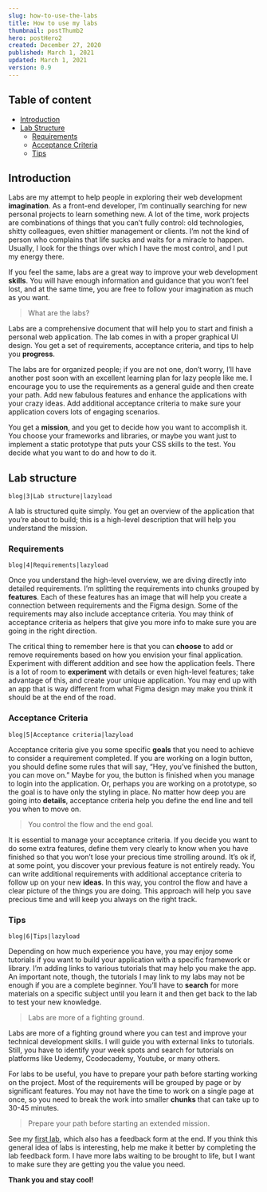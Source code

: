 ```yaml
---
slug: how-to-use-the-labs
title: How to use my labs
thumbnail: postThumb2
hero: postHero2
created: December 27, 2020
published: March 1, 2021
updated: March 1, 2021
version: 0.9
---
```


<section class="c-table-of-content-section">
 <div class="c-table-of-content">
   <h2 class="c-table-of-content__title">Table of content</h2>
   <ul class="c-table-of-content__list">
     <li class="c-table-of-content__item"><a href="#introduction">Introduction</a></li>
     <li class="c-table-of-content__item">
       <a href="#lab-structure">Lab Structure</a>
         <ul class="c-table-of-content__list">
           <li class="c-table-of-content__item"><a href="#requirements">Requirements</a></li>
           <li class="c-table-of-content__item"><a href="#acceptance-criteria">Acceptance Criteria</a></li>
           <li class="c-table-of-content__item"><a href="#tips">Tips</a></li>
         </ul>  
     </li>
   </ul>
 </div>
<section>

<h2 id="introduction">Introduction</h2>

Labs are my attempt to help people in exploring their web development **imagination**. As a front-end developer, I’m continually searching for new personal projects to learn something new. A lot of the time, work projects are combinations of things that you can’t fully control: old technologies, shitty colleagues, even shittier management or clients. I’m not the kind of person who complains that life sucks and waits for a miracle to happen. Usually, I look for the things over which I have the most control, and I put my energy there.

If you feel the same, labs are a great way to improve your web development **skills**. You will have enough information and guidance that you won’t feel lost, and at the same time, you are free to follow your imagination as much as you want.

> What are the labs?

Labs are a comprehensive document that will help you to start and finish a personal web application. The lab comes in with a proper graphical UI design. You get a set of requirements, acceptance criteria, and tips to help you **progress**.

The labs are for organized people; if you are not one, don’t worry, I’ll have another post soon with an excellent learning plan for lazy people like me. I encourage you to use the requirements as a general guide and then create your path. Add new fabulous features and enhance the applications with your crazy ideas. Add additional acceptance criteria to make sure your application covers lots of engaging scenarios.

You get a **mission**, and you get to decide how you want to accomplish it. You choose your frameworks and libraries, or maybe you want just to implement a static prototype that puts your CSS skills to the test. You decide what you want to do and how to do it.

<h2 id="lab-structure">Lab structure</h2>

```Image
blog|3|Lab structure|lazyload
```

A lab is structured quite simply. You get an overview of the application that you’re about to build; this is a high-level description that will help you understand the mission.

<h3 id="requirements">Requirements</h3>

```Image
blog|4|Requirements|lazyload
```

Once you understand the high-level overview, we are diving directly into detailed requirements. I’m splitting the requirements into chunks grouped by **features**. Each of these features has an image that will help you create a connection between requirements and the Figma design. Some of the requirements may also include acceptance criteria. You may think of acceptance criteria as helpers that give you more info to make sure you are going in the right direction.

The critical thing to remember here is that you can **choose** to add or remove requirements based on how you envision your final application. Experiment with different addition and see how the application feels. There is a lot of room to **experiment** with details or even high-level features; take advantage of this, and create your unique application. You may end up with an app that is way different from what Figma design may make you think it should be at the end of the road.

<h3 id="acceptance-criteria">Acceptance Criteria</h3>

```Image
blog|5|Acceptance criteria|lazyload
```

Acceptance criteria give you some specific **goals** that you need to achieve to consider a requirement completed. If you are working on a login button, you should define some rules that will say, “Hey, you’ve finished the button, you can move on.” Maybe for you, the button is finished when you manage to login into the application. Or, perhaps you are working on a prototype, so the goal is to have only the styling in place. No matter how deep you are going into **details**, acceptance criteria help you define the end line and tell you when to move on.

> You control the flow and the end goal.

It is essential to manage your acceptance criteria. If you decide you want to do some extra features, define them very clearly to know when you have finished so that you won’t lose your precious time strolling around.
It’s ok if, at some point, you discover your previous feature is not entirely ready. You can write additional requirements with additional acceptance criteria to follow up on your new **ideas**. In this way, you control the flow and have a clear picture of the things you are doing. This approach will help you save precious time and will keep you always on the right track.

<h3 id="tips">Tips</h3>

```Image
blog|6|Tips|lazyload
```

Depending on how much experience you have, you may enjoy some tutorials if you want to build your application with a specific framework or library. I’m adding links to various tutorials that may help you make the app. An important note, though, the tutorials I may link to my labs may not be enough if you are a complete beginner. You’ll have to **search** for more materials on a specific subject until you learn it and then get back to the lab to test your new knowledge.

> Labs are more of a fighting ground.

Labs are more of a fighting ground where you can test and improve your technical development skills. I will guide you with external links to tutorials. Still, you have to identify your week spots and search for tutorials on platforms like Uedemy, Ccodecademy, Youtube, or many others.

For labs to be useful, you have to prepare your path before starting working on the project. Most of the requirements will be grouped by page or by significant features. You may not have the time to work on a single page at once, so you need to break the work into smaller **chunks** that can take up to 30-45 minutes.

> Prepare your path before starting an extended mission.

See my <a href="/labs/pomodoro">first lab</a>, which also has a feedback form at the end. If you think this general idea of labs is interesting, help me make it better by completing the lab feedback form. I have more labs waiting to be brought to life, but I want to make sure they are getting you the value you need.

**Thank you and stay cool!**
